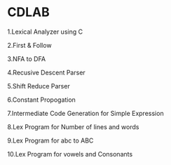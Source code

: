 # CDLAB

1.Lexical Analyzer using C

2.First & Follow

3.NFA to DFA

4.Recusive Descent Parser

5.Shift Reduce Parser

6.Constant Propogation

7.Intermediate Code Generation for Simple Expression

8.Lex Program for Number of lines and words

9.Lex Program for abc to ABC

10.Lex Program for vowels and Consonants
